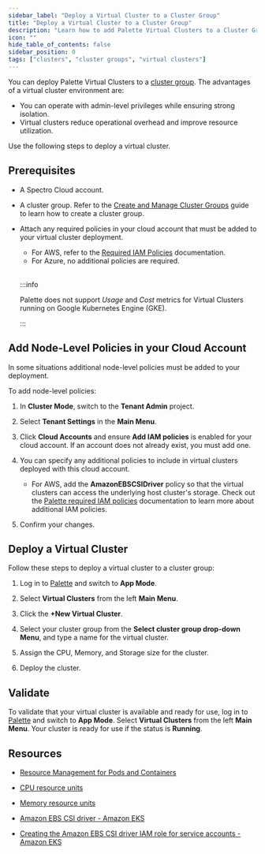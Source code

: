 ```yaml
---
sidebar_label: "Deploy a Virtual Cluster to a Cluster Group"
title: "Deploy a Virtual Cluster to a Cluster Group"
description: "Learn how to add Palette Virtual Clusters to a Cluster Group"
icon: ""
hide_table_of_contents: false
sidebar_position: 0
tags: ["clusters", "cluster groups", "virtual clusters"]
---
```


You can deploy Palette Virtual Clusters to a [cluster group](../cluster-groups/cluster-groups.md). The advantages of a virtual cluster environment are:

- You can operate with admin-level privileges while ensuring strong isolation.
- Virtual clusters reduce operational overhead and improve resource utilization.

Use the following steps to deploy a virtual cluster.

## Prerequisites

- A Spectro Cloud account.

- A cluster group. Refer to the [Create and Manage Cluster Groups](/clusters/cluster-groups/create-cluster-group) guide to learn how to create a cluster group.

- Attach any required policies in your cloud account that must be added to your virtual cluster deployment.

  - For AWS, refer to the [Required IAM Policies](../public-cloud/aws/required-iam-policies.md#global-role-additional-policies) documentation.
  - For Azure, no additional policies are required.

  <br />

  :::info

  Palette does not support _Usage_ and _Cost_ metrics for Virtual Clusters running on Google Kubernetes Engine (GKE).

  :::

## Add Node-Level Policies in your Cloud Account

In some situations additional node-level policies must be added to your deployment.

To add node-level policies:

1. In **Cluster Mode**, switch to the **Tenant Admin** project.

2. Select **Tenant Settings** in the **Main Menu**.

3. Click **Cloud Accounts** and ensure **Add IAM policies** is enabled for your cloud account. If an account does not already exist, you must add one.

4. You can specify any additional policies to include in virtual clusters deployed with this cloud account.

   - For AWS, add the **AmazonEBSCSIDriver** policy so that the virtual clusters can access the underlying host cluster's storage. Check out the [Palette required IAM policies](../public-cloud/aws/required-iam-policies.md) documentation to learn more about additional IAM policies.

5. Confirm your changes.

## Deploy a Virtual Cluster

Follow these steps to deploy a virtual cluster to a cluster group:

1. Log in to [Palette](https://console.spectrocloud.com) and switch to **App Mode**.

2. Select **Virtual Clusters** from the left **Main Menu**.

3. Click the **+New Virtual Cluster**.

4. Select your cluster group from the **Select cluster group drop-down Menu**, and type a name for the virtual cluster.

5. Assign the CPU, Memory, and Storage size for the cluster.

6. Deploy the cluster.

## Validate

To validate that your virtual cluster is available and ready for use, log in to [Palette](https://console.spectrocloud.com) and switch to **App Mode**. Select **Virtual Clusters** from the left **Main Menu**. Your cluster is ready for use if the status is **Running**.

## Resources

- [Resource Management for Pods and Containers](https://kubernetes.io/docs/concepts/configuration/manage-resources-containers/)

- [CPU resource units](https://kubernetes.io/docs/concepts/configuration/manage-resources-containers/#meaning-of-cpu)

- [Memory resource units](https://kubernetes.io/docs/concepts/configuration/manage-resources-containers/#meaning-of-memory)

- [Amazon EBS CSI driver - Amazon EKS](https://docs.aws.amazon.com/eks/latest/userguide/ebs-csi.html)

- [Creating the Amazon EBS CSI driver IAM role for service accounts - Amazon EKS](https://docs.aws.amazon.com/eks/latest/userguide/csi-iam-role.html)
